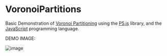 # VoronoiPartitions
Basic Demonstration of [Voronoi Partitioning](https://en.wikipedia.org/wiki/Voronoi_diagram) using the [P5.js](https://p5js.org/) library, and the [JavaScript](https://www.javascript.com/) programming language.

DEMO IMAGE:


![image](https://user-images.githubusercontent.com/70756241/147652102-1d5485de-3bf6-4a07-a8e4-f8433b4be634.png)

